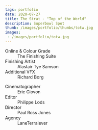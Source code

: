 ```yaml
---
tags: portfolio
date: 2020-07-27
title: The Strat - "Top of the World"
description: Superbowl Spot
thumb: /images/portfolio/thumbs/totw.jpg
images:
 - /images/portfolio/totw.jpg
---
```


<dl>
  <dt>Online &amp; Colour Grade</dt>
  <dd>The Finishing Suite</dd>

  <dt>Finishing Artist</dt>
  <dd>Alastair Tye Samson</dd>

  <dt>Additional VFX</dt>
  <dd>Richard Borg</dd>
</dl>

<dl>
  <dt>Cinematographer</dt>
  <dd>Eric Giovon</dd>

  <dt>Editor</dt>
  <dd>Philippe Lods</dd>

  <dt>Director</dt>
  <dd>Paul Ross Jones</dd>

  <dt>Agency</dt>
  <dd>LaneTerralever</dd>
</dl>
